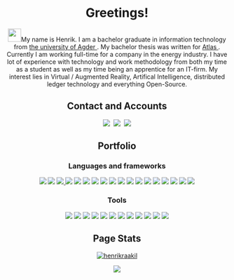 <div align="center"><h1>Greetings!</h1>
<img src="https://raw.githubusercontent.com/iampavangandhi/iampavangandhi/master/gifs/Hi.gif" width="30px">My name is Henrik. I am a bachelor graduate in information technology from <a href="https://www.uia.no/en">the university of Agder </a>. My bachelor thesis was written for <a href="https://atlas.co/"> Atlas </a>. Currently I am working full-time for a company in the energy industry. I have lot of experience with technology and work methodology from both my time as a student as well as my time being an apprentice for an IT-firm. My interest lies in Virtual / Augmented Reality, Artifical Intelligence, distributed ledger technology and everything Open-Source.

<h2>Contact and Accounts </h2>
	<a href="https://www.linkedin.com/in/lars-henrik-raakil/"><img src="https://img.shields.io/badge/linkedin-%230077B5.svg?&style=for-the-badge&logo=linkedin&logoColor=white"></a>&nbsp;
	<a href="mailto:henrik.raakil@outlook.com"><img src="https://img.shields.io/badge/-Mail-003E54?style=for-the-badge&logo=gmail&logoColor=white"></a>&nbsp;
 	<a href="https://github.com/LarsHenrikRaakil"><img src="https://img.shields.io/badge/Work Account-20B2AA?style=for-the-badge&logo=github&logoColor=white"></a>
	
<div><h2>Portfolio<h3/>
	<h3>Languages and frameworks</h3>
		<a href= "https://www.python.org/"> <img src="https://img.shields.io/badge/Python-FFD43B?style=for-the-badge&logo=python&logoColor=blue"></a>
		<a href="https://nextjs.org/"> <img src="https://img.shields.io/badge/next.js-000000?style=for-the-badge&logo=next.js"></a>
		<a href="https://nodejs.org/en"> <img src="https://img.shields.io/badge/node.js-5FA04E?style=for-the-badge&logo=node.js&logoColor=white"</a>
		<a href="https://learn.microsoft.com/en-us/dotnet/csharp/tour-of-csharp/"><img src="https://img.shields.io/badge/C%23-7D4698?style=for-the-badge&logo=c-sharp&logoColor=white"></a>
		<a href="https://www.java.com/en/"><img src="https://img.shields.io/badge/-Java-F05032?&style=for-the-badge&logo=coffeescript&logoColor=white"></a>
		<a href="https://go.dev/doc/"><img src="https://img.shields.io/badge/Go-00ADD8?style=for-the-badge&logo=go&logoColor=white"></a>
		<a href="https://developer.mozilla.org/en-US/docs/Web/HTML"><img src="https://img.shields.io/badge/html5%20-%23e34f26.svg?&style=for-the-badge&logo=html5&logoColor=white"></a>
	  	<a href="https://developer.mozilla.org/en-US/docs/Web/CSS"><img src="https://img.shields.io/badge/CSS3-1572B6?&style=for-the-badge&logo=css3&logoColor=white"></a>
	  	<a href="https://developer.mozilla.org/en-US/docs/Web/JavaScript"><img src="https://img.shields.io/badge/JavaScript-F7DF1E?style=for-the-badge&logo=javascript&logoColor=black"></a>
	  	<a href="https://www.json.org/json-en.html"><img src="https://img.shields.io/badge/json-5E5C5C?style=for-the-badge&logo=json&logoColor=white"></a>
		<a href="https://docs.microsoft.com/en-us/dotnet/"><img src="https://img.shields.io/badge/.NET-512BD4?style=for-the-badge&logo=dotnet&logoColor=white"></a>
		<a href="https://angular.io/docs"><img src="https://img.shields.io/badge/Angular-DD0031?style=for-the-badge&logo=angular&logoColor=white"></a>
		<a href="https://junit.org/junit5/docs/current/user-guide/"><img src="https://img.shields.io/badge/Junit5-25A162?style=for-the-badge&logo=junit5&logoColor=white"></a>
		<a href="https://getbootstrap.com/docs/4.1/getting-started/introduction/"><img src="https://img.shields.io/badge/Bootstrap-563D7C?style=for-the-badge&logo=bootstrap&logoColor=white"></a>
		<a href="https://reactjs.org/"><img src="https://img.shields.io/badge/React-20232A?style=for-the-badge&logo=react&logoColor=61DAFB"></a>
		<a href="https://mariadb.com/kb/en/documentation/"><img src="https://img.shields.io/badge/MariaDB-003545?style=for-the-badge&logo=mariadb&logoColor=white"></a>
		<a href="https://docs.microsoft.com/en-us/powershell/"><img src="https://img.shields.io/badge/powershell-0e606b?style=for-the-badge&logo=termius&logoColor=white"></a>
		<a href="https://dotnet.microsoft.com/en-us/apps/aspnet/web-apps/blazor"><img src="https://img.shields.io/badge/Blazor-39477F?style=for-the-badge&logo=Blazor&logoColor=white"></a>
	<h3>Tools</h3>
		<a href="https://code.visualstudio.com/docs"><img src="https://img.shields.io/badge/VSCode-0078D4?style=for-the-badge&logo=accenture&logoColor=white"></a>
		<a href="https://docs.microsoft.com/en-us/visualstudio/windows/?view=vs-2022"><img src="https://img.shields.io/badge/Visual_Studio-5C2D91?style=for-the-badge&logo=accenture&logoColor=white"></a>
		<a href="https://docs.docker.com/"><img src="https://img.shields.io/badge/Docker-2CA5E0?style=for-the-badge&logo=docker&logoColor=white"></a>
    		<a href="https://qgis.org/en/site/"><img src="https://img.shields.io/badge/qgis-93b023?&style=for-the-badge&logo=qgis&logoColor=white"></a>
		<a href="https://www.vim.org/docs.php"><img src="https://img.shields.io/badge/VIM-%2311AB00.svg?&style=for-the-badge&logo=vim&logoColor=white"></a>
		<a href="swagger.io"><img src="https://img.shields.io/badge/Swagger-85EA2D?style=for-the-badge&logo=swagger&logoColor=black"></a>
		<a href="https://www.anaconda.com/"><img src="https://img.shields.io/badge/conda-342B029.svg?&style=for-the-badge&logo=anaconda&logoColor=white"></a>
		<a href="https://www.jetbrains.com/help/idea/getting-started.html"><img src="https://img.shields.io/badge/IntelliJ_IDEA-000000.svg?style=for-the-badge&logo=intellij-idea&logoColor=white"></a>
		<a href="https://www.vim.org/docs.php"><img src="https://img.shields.io/badge/VIM-%2311AB00.svg?&style=for-the-badge&logo=vim&logoColor=white"></a>
		<a href="https://www.wireshark.org/docs/"><img src="https://img.shields.io/badge/-Wireshark-1679A7?&style=for-the-badge&logo=wireshark&logoColor=white"></a>
		<a href="https://www.figma.com/"><img src="https://img.shields.io/badge/-Figma-DD0B78?&style=for-the-badge&logo=figma&logoColor=white"></a>
		<a href="https://git-scm.com/"><img src="https://img.shields.io/badge/-Git-F05033?&style=for-the-badge&logo=git&logoColor=white"></a>
 
<h2>Page Stats</h2><div align="center">
	<p></p>
<div align="center">
  <a href="https://github.com/ryo-ma/github-profile-trophy"><img src="https://github-profile-trophy.vercel.app/?username=henrikraakil&theme=onedark" alt="henrikraakil" /></a>
	<p></p>
<img src="https://profile-counter.glitch.me/HenrikRaakil/count.svg?"  /></div>

	
<!-- You found the secret message! Have a cookie🍪 -->
